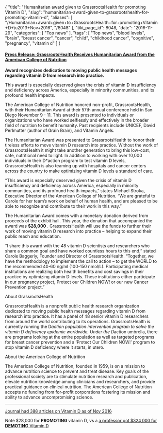 {
    "title": "Humanitarian award given to GrassrootsHealth for promoting Vitamin D",
    "slug": "humanitarian-award-given-to-grassrootshealth-for-promoting-vitamin-d",
    "aliases": [
        "/Humanitarian+award+given+to+GrassrootsHealth+for+promoting+Vitamin+D+\u2013+Nov+2016",
        "/8048"
    ],
    "tiki_page_id": 8048,
    "date": "2016-11-29",
    "categories": [
        "Top news"
    ],
    "tags": [
        "Top news",
        "blood levels",
        "brain",
        "breast cancer",
        "cancer",
        "child",
        "childhood cancer",
        "cognitive",
        "pregnancy",
        "vitamin d"
    ]
}


#### [Press Release: GrassrootsHealth Receives Humanitarian Award from the American College of Nutrition](http://www.prweb.com/releases/vitamind/winsaward/prweb13882995.htm%20)

 **Award recognizes dedication to moving public health messages regarding vitamin D from research into practice.** 

This award is especially deserved given the crisis of vitamin D insufficiency and deficiency across America, especially in minority communities, and its profound health impacts.

The American College of Nutrition honored non-profit, GrassrootsHealth, with their Humanitarian Award at their 57th annual conference held in San Diego November 9 - 11. This award is presented to individuals or organizations who have worked selflessly and effectively in the broader field of nutrition to benefit humanity. Past recipients include UNICEF, David Perlmutter (author of Grain Brain), and Vitamin Angels.

The Humanitarian Award was presented to GrassrootsHealth to honor their tireless efforts to move vitamin D research into practice. Without the work of GrassrootsHealth it might take another generation to bring this low-cost, safe, nutritional need to light. In addition to working with over 10,000 individuals in their D*action program to test vitamin D levels, GrassrootsHealth is also teaming up with hospitals and cancer centers across the country to make optimizing vitamin D levels a standard of care.

“This award is especially deserved given the crisis of vitamin D insufficiency and deficiency across America, especially in minority communities, and its profound health impacts,” states Michael Stroka, Executive Director of the American College of Nutrition. “We are grateful to Carole for her team’s work on behalf of human health, and are pleased to be able to recognize and contribute to their work in this way.”

The Humanitarian Award comes with a monetary donation derived from proceeds of the exhibit hall. This year, the donation that accompanied the award was  **$28,000** . GrassrootsHealth will use the funds to further their work of moving vitamin D research into practice – helping to expand their public reach and education.

“I share this award with the 48 vitamin D scientists and researchers who share a common goal and have worked countless hours to this end,” stated Carole Baggerly, Founder and Director of GrassrootsHealth. “Together, we have the methodology to implement the call to action – to get the WORLD to the recommended 40-60 ng/ml (100-150 nmol/L). Participating medical institutions are realizing both health benefits and cost savings in their practice by optimizing vitamin D levels. These institutions either participate in our pregnancy project, Protect our Children NOW! or our new Cancer Prevention project.”

About GrassrootsHealth

GrassrootsHealth is a nonprofit public health research organization dedicated to moving public health messages regarding vitamin D from research into practice. It has a panel of 48 senior vitamin D researchers from around the world contributing to its operations. GrassrootsHealth is currently running the D*action population intervention program to solve the vitamin D deficiency epidemic worldwide. Under the D*action umbrella, there are programs looking at the entire population as well as targeted programs for breast cancer prevention and a ‘Protect Our Children NOW!’ program to stop vitamin D deficiency where it starts, in utero.

About the American College of Nutrition

The American College of Nutrition, founded in 1959, is on a mission to advance nutrition science to prevent and treat disease. Key goals of the professional society are to stimulate nutrition research and publication, elevate nutrition knowledge among clinicians and researchers, and provide practical guidance on clinical nutrition. The American College of Nutrition accepts no funding from for-profit corporations fostering its mission and ability to advance uncompromising science.

---

[Journal had 388 articles on Vitamin D as of Nov 2016](http://www.tandfonline.com/action/doSearch?AllField=%22vitamin+d%22&SeriesKey=uacn20)

Note $28,000 for  **PROMOTING** vitamin D, vs a [a professor got $324,000 for __DEMOTING__ Vitamin D](/posts/professor-who-concluded-that-vitamin-d-800-iu-does-not-help-bones-got-324000-dollar-prize)